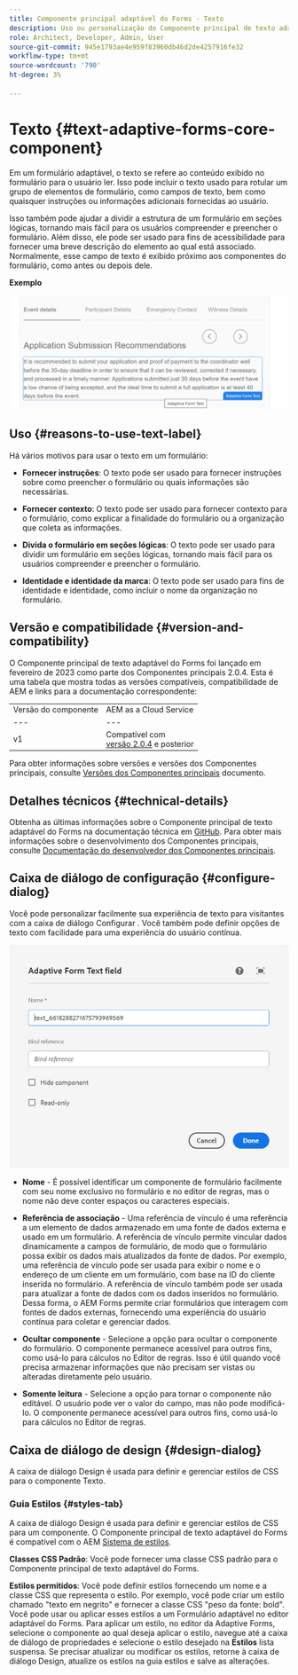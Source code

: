 ```yaml
---
title: Componente principal adaptável do Forms - Texto
description: Uso ou personalização do Componente principal de texto adaptável do Forms.
role: Architect, Developer, Admin, User
source-git-commit: 945e1793ae4e959f83960db46d2de4257916fe32
workflow-type: tm+mt
source-wordcount: '790'
ht-degree: 3%

---
```



# Texto {#text-adaptive-forms-core-component}

Em um formulário adaptável, o texto se refere ao conteúdo exibido no formulário para o usuário ler. Isso pode incluir o texto usado para rotular um grupo de elementos de formulário, como campos de texto, bem como quaisquer instruções ou informações adicionais fornecidas ao usuário.

Isso também pode ajudar a dividir a estrutura de um formulário em seções lógicas, tornando mais fácil para os usuários compreender e preencher o formulário. Além disso, ele pode ser usado para fins de acessibilidade para fornecer uma breve descrição do elemento ao qual está associado. Normalmente, esse campo de texto é exibido próximo aos componentes do formulário, como antes ou depois dele.

**Exemplo**

![](/help/adaptive-forms/assets/text.png)

## Uso {#reasons-to-use-text-label}

Há vários motivos para usar o texto em um formulário:

* **Fornecer instruções**: O texto pode ser usado para fornecer instruções sobre como preencher o formulário ou quais informações são necessárias.

* **Fornecer contexto**: O texto pode ser usado para fornecer contexto para o formulário, como explicar a finalidade do formulário ou a organização que coleta as informações.

* **Divida o formulário em seções lógicas**: O texto pode ser usado para dividir um formulário em seções lógicas, tornando mais fácil para os usuários compreender e preencher o formulário.

* **Identidade e identidade da marca**: O texto pode ser usado para fins de identidade e identidade, como incluir o nome da organização no formulário.

## Versão e compatibilidade {#version-and-compatibility}

O Componente principal de texto adaptável do Forms foi lançado em fevereiro de 2023 como parte dos Componentes principais 2.0.4. Esta é uma tabela que mostra todas as versões compatíveis, compatibilidade de AEM e links para a documentação correspondente:

|  |  |
|---|---|
| Versão do componente | AEM as a Cloud Service |
| --- | --- |
| v1 | Compatível  com<br>[versão 2.0.4](/help/versions.md) e posterior | Compatível | Compatível |

Para obter informações sobre versões e versões dos Componentes principais, consulte [Versões dos Componentes principais](/help/versions.md) documento.

<!-- ## Sample Component Output {#sample-component-output}

To experience the Accordion Component as well as see examples of its configuration options as well as HTML and JSON output, visit the [Component Library](https://adobe.com/go/aem_cmp_library_accordion). -->

## Detalhes técnicos {#technical-details}

Obtenha as últimas informações sobre o Componente principal de texto adaptável do Forms na documentação técnica em [GitHub](https://github.com/adobe/aem-core-forms-components/tree/master/ui.af.apps/src/main/content/jcr_root/apps/core/fd/components/form/text/v1/text). Para obter mais informações sobre o desenvolvimento dos Componentes principais, consulte [Documentação do desenvolvedor dos Componentes principais](/help/developing/overview.md).

## Caixa de diálogo de configuração {#configure-dialog}

Você pode personalizar facilmente sua experiência de texto para visitantes com a caixa de diálogo Configurar . Você também pode definir opções de texto com facilidade para uma experiência do usuário contínua.

![Guia Básica](/help/adaptive-forms/assets/text_properties.png)

* **Nome** - É possível identificar um componente de formulário facilmente com seu nome exclusivo no formulário e no editor de regras, mas o nome não deve conter espaços ou caracteres especiais.

* **Referência de associação** - Uma referência de vínculo é uma referência a um elemento de dados armazenado em uma fonte de dados externa e usado em um formulário. A referência de vínculo permite vincular dados dinamicamente a campos de formulário, de modo que o formulário possa exibir os dados mais atualizados da fonte de dados. Por exemplo, uma referência de vínculo pode ser usada para exibir o nome e o endereço de um cliente em um formulário, com base na ID do cliente inserida no formulário. A referência de vínculo também pode ser usada para atualizar a fonte de dados com os dados inseridos no formulário. Dessa forma, o AEM Forms permite criar formulários que interagem com fontes de dados externas, fornecendo uma experiência do usuário contínua para coletar e gerenciar dados.
* **Ocultar componente** - Selecione a opção para ocultar o componente do formulário. O componente permanece acessível para outros fins, como usá-lo para cálculos no Editor de regras. Isso é útil quando você precisa armazenar informações que não precisam ser vistas ou alteradas diretamente pelo usuário.
* **Somente leitura** - Selecione a opção para tornar o componente não editável. O usuário pode ver o valor do campo, mas não pode modificá-lo. O componente permanece acessível para outros fins, como usá-lo para cálculos no Editor de regras.


## Caixa de diálogo de design {#design-dialog}

A caixa de diálogo Design é usada para definir e gerenciar estilos de CSS para o componente Texto.


### Guia Estilos {#styles-tab}

A caixa de diálogo Design é usada para definir e gerenciar estilos de CSS para um componente. O Componente principal de texto adaptável do Forms é compatível com o AEM [Sistema de estilos](/help/get-started/authoring.md#component-styling).

**Classes CSS Padrão**: Você pode fornecer uma classe CSS padrão para o Componente principal de texto adaptável do Forms.

**Estilos permitidos**: Você pode definir estilos fornecendo um nome e a classe CSS que representa o estilo. Por exemplo, você pode criar um estilo chamado &quot;texto em negrito&quot; e fornecer a classe CSS &quot;peso da fonte: bold&quot;. Você pode usar ou aplicar esses estilos a um Formulário adaptável no editor adaptável do Forms. Para aplicar um estilo, no editor da Adaptive Forms, selecione o componente ao qual deseja aplicar o estilo, navegue até a caixa de diálogo de propriedades e selecione o estilo desejado na **Estilos** lista suspensa. Se precisar atualizar ou modificar os estilos, retorne à caixa de diálogo Design, atualize os estilos na guia estilos e salve as alterações.

